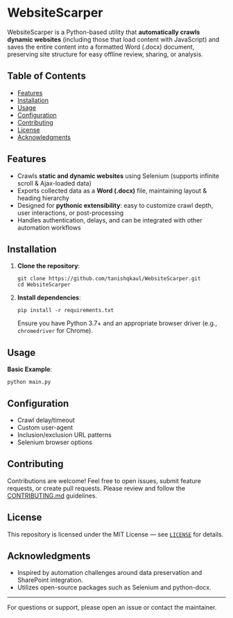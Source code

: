 
# WebsiteScarper

WebsiteScarper is a Python-based utility that **automatically crawls dynamic websites** (including those that load content with JavaScript) and saves the entire content into a formatted Word (.docx) document, preserving site structure for easy offline review, sharing, or analysis.

## Table of Contents
- [Features](#features)
- [Installation](#installation)
- [Usage](#usage)
- [Configuration](#configuration)
- [Contributing](#contributing)
- [License](#license)
- [Acknowledgments](#acknowledgments)

## Features
- Crawls **static and dynamic websites** using Selenium (supports infinite scroll & Ajax-loaded data)
- Exports collected data as a **Word (.docx)** file, maintaining layout & heading hierarchy
- Designed for **pythonic extensibility**: easy to customize crawl depth, user interactions, or post-processing
- Handles authentication, delays, and can be integrated with other automation workflows

## Installation

1. **Clone the repository**:
    ```
    git clone https://github.com/tanishqkaul/WebsiteScarper.git
    cd WebsiteScarper
    ```
2. **Install dependencies**:
    ```
    pip install -r requirements.txt
    ```
   Ensure you have Python 3.7+ and an appropriate browser driver (e.g., `chromedriver` for Chrome).

## Usage

**Basic Example**:
```
python main.py 
```


## Configuration

- Crawl delay/timeout
- Custom user-agent
- Inclusion/exclusion URL patterns
- Selenium browser options



## Contributing

Contributions are welcome! Feel free to open issues, submit feature requests, or create pull requests. Please review and follow the [CONTRIBUTING.md](CONTRIBUTING.md) guidelines.

## License

This repository is licensed under the MIT License — see [`LICENSE`](LICENSE) for details.

## Acknowledgments

- Inspired by automation challenges around data preservation and SharePoint integration.
- Utilizes open-source packages such as Selenium and python-docx.

---

For questions or support, please open an issue or contact the maintainer.
```
